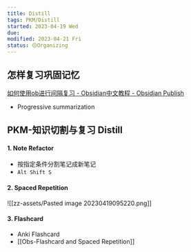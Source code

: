 ```yaml
---
title: Distill
tags: PKM/Distill
started: 2023-04-19 Wed
due:
modified: 2023-04-21 Fri
status: 🟡Organizing
---
```

## 怎样复习巩固记忆
[如何使用ob进行间隔复习 - Obsidian中文教程 - Obsidian Publish](https://publish.obsidian.md/chinesehelp/01+2021%E6%96%B0%E6%95%99%E7%A8%8B/%E5%A6%82%E4%BD%95%E4%BD%BF%E7%94%A8ob%E8%BF%9B%E8%A1%8C%E9%97%B4%E9%9A%94%E5%A4%8D%E4%B9%A0)
- Progressive summarization

## PKM-知识切割与复习 Distill
#### 1. Note Refactor
- 按指定条件分割笔记成新笔记
- `Alt Shift S`
#### 2. Spaced Repetition
![[zz-assets/Pasted image 20230419095220.png]]
#### 3. Flashcard
- Anki Flashcard
- [[Obs-Flashcard and Spaced Repetition]]